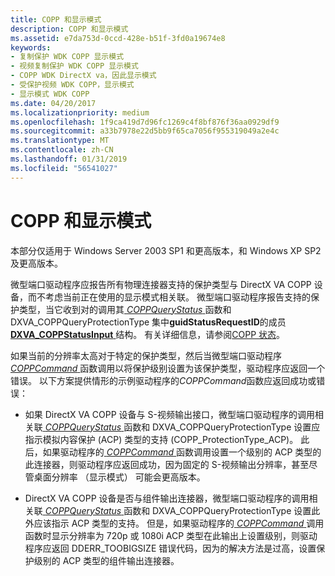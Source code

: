```yaml
---
title: COPP 和显示模式
description: COPP 和显示模式
ms.assetid: e7da753d-0ccd-428e-b51f-3fd0a19674e8
keywords:
- 复制保护 WDK COPP 显示模式
- 视频复制保护 WDK COPP 显示模式
- COPP WDK DirectX va，因此显示模式
- 受保护视频 WDK COPP，显示模式
- 显示模式 WDK COPP
ms.date: 04/20/2017
ms.localizationpriority: medium
ms.openlocfilehash: 1f9ca419d7d96fc1269c4f8bf876f36aa0929df9
ms.sourcegitcommit: a33b7978e22d5bb9f65ca7056f955319049a2e4c
ms.translationtype: MT
ms.contentlocale: zh-CN
ms.lasthandoff: 01/31/2019
ms.locfileid: "56541027"
---
```

# <a name="copp-and-display-modes"></a>COPP 和显示模式


本部分仅适用于 Windows Server 2003 SP1 和更高版本，和 Windows XP SP2 及更高版本。

微型端口驱动程序应报告所有物理连接器支持的保护类型与 DirectX VA COPP 设备，而不考虑当前正在使用的显示模式相关联。 微型端口驱动程序报告支持的保护类型，当它收到对的调用其[ *COPPQueryStatus* ](https://msdn.microsoft.com/library/windows/hardware/ff539652)函数和 DXVA\_COPPQueryProtectionType 集中**guidStatusRequestID**的成员[ **DXVA\_COPPStatusInput** ](https://msdn.microsoft.com/library/windows/hardware/ff563899)结构。 有关详细信息，请参阅[COPP 状态](copp-status.md)。

如果当前的分辨率太高对于特定的保护类型，然后当微型端口驱动程序[ *COPPCommand* ](https://msdn.microsoft.com/library/windows/hardware/ff539642)函数调用以将保护级别设置为该保护类型，驱动程序应返回一个错误。 以下方案提供情形的示例驱动程序的*COPPCommand*函数应返回成功或错误：

-   如果 DirectX VA COPP 设备与 S-视频输出接口，微型端口驱动程序的调用相关联[ *COPPQueryStatus* ](https://msdn.microsoft.com/library/windows/hardware/ff539652)函数和 DXVA\_COPPQueryProtectionType 设置应指示模拟内容保护 (ACP) 类型的支持 (COPP\_ProtectionType\_ACP)。 此后，如果驱动程序的[ *COPPCommand* ](https://msdn.microsoft.com/library/windows/hardware/ff539642)函数调用设置一个级别的 ACP 类型的此连接器，则驱动程序应返回成功，因为固定的 S-视频输出分辨率，甚至尽管桌面分辨率 （显示模式） 可能会更高版本。

-   DirectX VA COPP 设备是否与组件输出连接器，微型端口驱动程序的调用相关联[ *COPPQueryStatus* ](https://msdn.microsoft.com/library/windows/hardware/ff539652)函数和 DXVA\_COPPQueryProtectionType 设置此外应该指示 ACP 类型的支持。 但是，如果驱动程序的[ *COPPCommand* ](https://msdn.microsoft.com/library/windows/hardware/ff539642)调用函数时显示分辨率为 720p 或 1080i ACP 类型在此输出上设置级别，则驱动程序应返回 DDERR\_TOOBIGSIZE 错误代码，因为的解决方法是过高，设置保护级别的 ACP 类型的组件输出连接器。

 

 





